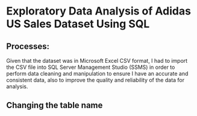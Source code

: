 # Exploratory Data Analysis of Adidas US Sales Dataset Using SQL

## Processes:
Given that the dataset was in Microsoft Excel CSV format, I had to import the CSV file into SQL Server Management Studio (SSMS) in order to perform data cleaning and manipulation to ensure I have an accurate and consistent data, also to improve the quality and reliability of the data for analysis.

## Changing the table name 
